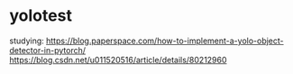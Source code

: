 # yolotest

studying: 
https://blog.paperspace.com/how-to-implement-a-yolo-object-detector-in-pytorch/
https://blog.csdn.net/u011520516/article/details/80212960
